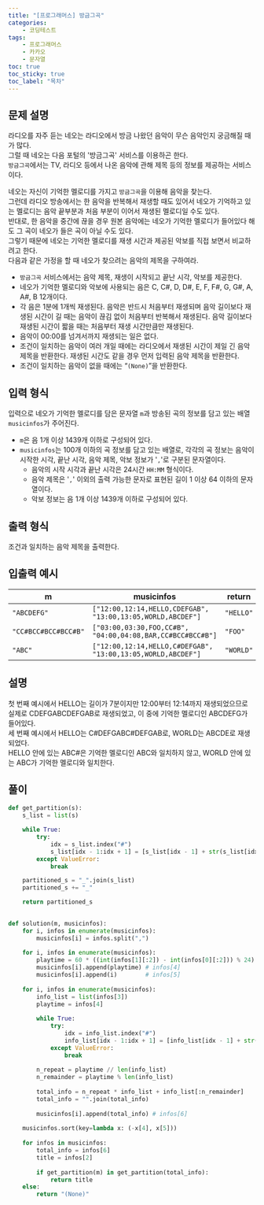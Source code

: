 ```yaml
---
title: "[프로그래머스] 방금그곡"
categories: 
    - 코딩테스트
tags: 
    - 프로그래머스
    - 카카오
    - 문자열
toc: true
toc_sticky: true
toc_label: "목차"
---
```


## 문제 설명

라디오를 자주 듣는 네오는 라디오에서 방금 나왔던 음악이 무슨 음악인지 궁금해질 때가 많다.  
그럴 때 네오는 다음 포털의 '방금그곡' 서비스를 이용하곤 한다.  
`방금그곡`에서는 TV, 라디오 등에서 나온 음악에 관해 제목 등의 정보를 제공하는 서비스이다.  

네오는 자신이 기억한 멜로디를 가지고 `방금그곡`을 이용해 음악을 찾는다.  
그런데 라디오 방송에서는 한 음악을 반복해서 재생할 때도 있어서 네오가 기억하고 있는 멜로디는 음악 끝부분과 처음 부분이 이어서 재생된 멜로디일 수도 있다.  
반대로, 한 음악을 중간에 끊을 경우 원본 음악에는 네오가 기억한 멜로디가 들어있다 해도 그 곡이 네오가 들은 곡이 아닐 수도 있다.  
그렇기 때문에 네오는 기억한 멜로디를 재생 시간과 제공된 악보를 직접 보면서 비교하려고 한다.  
다음과 같은 가정을 할 때 네오가 찾으려는 음악의 제목을 구하여라.  

- `방금그곡` 서비스에서는 음악 제목, 재생이 시작되고 끝난 시각, 악보를 제공한다.
- 네오가 기억한 멜로디와 악보에 사용되는 음은 C, C#, D, D#, E, F, F#, G, G#, A, A#, B 12개이다.
- 각 음은 1분에 1개씩 재생된다. 음악은 반드시 처음부터 재생되며 음악 길이보다 재생된 시간이 길 때는 음악이 끊김 없이 처음부터 반복해서 재생된다. 음악 길이보다 재생된 시간이 짧을 때는 처음부터 재생 시간만큼만 재생된다.
- 음악이 00:00를 넘겨서까지 재생되는 일은 없다.
- 조건이 일치하는 음악이 여러 개일 때에는 라디오에서 재생된 시간이 제일 긴 음악 제목을 반환한다. 재생된 시간도 같을 경우 먼저 입력된 음악 제목을 반환한다.
- 조건이 일치하는 음악이 없을 때에는 “`(None)`”을 반환한다.

## 입력 형식

입력으로 네오가 기억한 멜로디를 담은 문자열 `m`과 방송된 곡의 정보를 담고 있는 배열 `musicinfos`가 주어진다.

- `m`은 음 1개 이상 1439개 이하로 구성되어 있다.
- `musicinfos`는 100개 이하의 곡 정보를 담고 있는 배열로, 각각의 곡 정보는 음악이 시작한 시각, 끝난 시각, 음악 제목, 악보 정보가 '`,`'로 구분된 문자열이다.
    + 음악의 시작 시각과 끝난 시각은 24시간 `HH:MM` 형식이다.
    + 음악 제목은 '`,`' 이외의 출력 가능한 문자로 표현된 길이 1 이상 64 이하의 문자열이다.
    + 악보 정보는 음 1개 이상 1439개 이하로 구성되어 있다.

## 출력 형식

조건과 일치하는 음악 제목을 출력한다.

## 입출력 예시

|m|musicinfos|return|
|-|----------|------|
|`"ABCDEFG"`|`["12:00,12:14,HELLO,CDEFGAB", "13:00,13:05,WORLD,ABCDEF"]`|`"HELLO"`|
|`"CC#BCC#BCC#BCC#B"`|`["03:00,03:30,FOO,CC#B", "04:00,04:08,BAR,CC#BCC#BCC#B"]`|`"FOO"`|
|`"ABC"`|`["12:00,12:14,HELLO,C#DEFGAB", "13:00,13:05,WORLD,ABCDEF"]`|`"WORLD"`|

## 설명

첫 번째 예시에서 HELLO는 길이가 7분이지만 12:00부터 12:14까지 재생되었으므로 실제로 CDEFGABCDEFGAB로 재생되었고, 이 중에 기억한 멜로디인 ABCDEFG가 들어있다.  
세 번째 예시에서 HELLO는 C#DEFGABC#DEFGAB로, WORLD는 ABCDE로 재생되었다.  
HELLO 안에 있는 ABC#은 기억한 멜로디인 ABC와 일치하지 않고, WORLD 안에 있는 ABC가 기억한 멜로디와 일치한다.

## 풀이

```python
def get_partition(s):
    s_list = list(s)

    while True:
        try:
            idx = s_list.index("#")
            s_list[idx - 1:idx + 1] = [s_list[idx - 1] + str(s_list[idx])]
        except ValueError:
            break

    partitioned_s = "_".join(s_list)
    partitioned_s += "_"

    return partitioned_s
    

def solution(m, musicinfos):
    for i, infos in enumerate(musicinfos):
        musicinfos[i] = infos.split(",")
    
    for i, infos in enumerate(musicinfos):
        playtime = 60 * ((int(infos[1][:2]) - int(infos[0][:2])) % 24) + int(infos[1][3:]) - int(infos[0][3:])
        musicinfos[i].append(playtime) # infos[4]
        musicinfos[i].append(i)        # infos[5]
    
    for i, infos in enumerate(musicinfos):
        info_list = list(infos[3])
        playtime = infos[4]
        
        while True:
            try:
                idx = info_list.index("#")
                info_list[idx - 1:idx + 1] = [info_list[idx - 1] + str(info_list[idx])]
            except ValueError:
                break
            
        n_repeat = playtime // len(info_list)
        n_remainder = playtime % len(info_list)
        
        total_info = n_repeat * info_list + info_list[:n_remainder]
        total_info = "".join(total_info)
                
        musicinfos[i].append(total_info) # infos[6]
    
    musicinfos.sort(key=lambda x: (-x[4], x[5]))
    
    for infos in musicinfos:
        total_info = infos[6]
        title = infos[2]
        
        if get_partition(m) in get_partition(total_info):
            return title
    else:
        return "(None)"
```